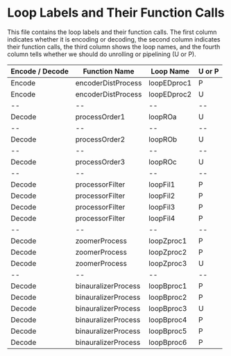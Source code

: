 # Loop Labels and Their Function Calls

This file contains the loop labels and their function calls. The first column indicates whether it is encoding or decoding, the second column indicates their function calls, the third column shows the loop names, and the fourth column tells whether we should do unrolling or pipelining (U or P).

| Encode / Decode | Function Name | Loop Name | U or P |
|-----------------|---------------|-----------|--------|
| Encode | encoderDistProcess | loopEDproc1 | P |
| Encode | encoderDistProcess | loopEDproc2 | U |
|--|--|--|--|
| Decode | processOrder1 | loopROa | U |
|--|--|--|--|
| Decode | processOrder2 | loopROb | U |
|--|--|--|--|
| Decode | processOrder3 | loopROc | U |
|--|--|--|--|
| Decode | processorFilter | loopFil1 | P |
| Decode | processorFilter | loopFil2 | P |
| Decode | processorFilter | loopFil3 | P |
| Decode | processorFilter | loopFil4 | P |
|--|--|--|--|
| Decode | zoomerProcess | loopZproc1 | P |
| Decode | zoomerProcess | loopZproc2 | P |
| Decode | zoomerProcess | loopZproc3 | U |
|--|--|--|--|
| Decode | binauralizerProcess | loopBproc1 | P |
| Decode | binauralizerProcess | loopBproc2 | P |
| Decode | binauralizerProcess | loopBproc3 | U |
| Decode | binauralizerProcess | loopBproc4 | P |
| Decode | binauralizerProcess | loopBproc5 | P |
| Decode | binauralizerProcess | loopBproc6 | P |
